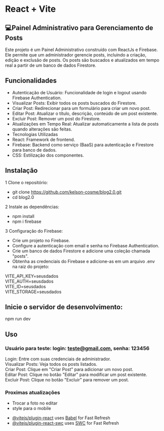 # React + Vite

## 💻Painel Administrativo para Gerenciamento de Posts

Este projeto é um Painel Administrativo construído com ReactJs e Firebase. Ele permite que um administrador gerencie posts, incluindo a criação, edição e exclusão de posts. Os posts são buscados e atualizados em tempo real a partir de um banco de dados Firestore.

## Funcionalidades
* Autenticação de Usuário: Funcionalidade de login e logout usando Firebase Authentication.
* Visualizar Posts: Exibir todos os posts buscados do Firestore.
* Criar Post: Redirecionar para um formulário para criar um novo post.
* Editar Post: Atualizar o título, descrição, conteúdo de um post existente.
* Excluir Post: Remover um post do Firestore.
* Atualizações em Tempo Real: Atualizar automaticamente a lista de posts quando alterações são feitas.
* Tecnologias Utilizadas
* React: Framework de frontend.
* Firebase: Backend como serviço (BaaS) para autenticação e Firestore para banco de dados.
* CSS: Estilização dos componentes.



## Instalação
1 Clone o repositório:
* git clone https://github.com/kelson-cosme/blog2.0.git
* cd blog2.0

2 Instale as dependências:
* npm install
* npm i firebase

3 Configuração do Firebase:

* Crie um projeto no Firebase.
* Configure a autenticação com email e senha no Firebase Authentication.
* Crie um banco de dados Firestore e adicione uma coleção chamada "posts".
* Obtenha as credenciais do Firebase e adicione-as em um arquivo .env na raiz do projeto:
 
VITE_API_KEY=seusdados <br>
VITE_AUTH=seusdados <br>
VITE_ID=seusdados <br>
VITE_STORAGE=seusdados

## Inicie o servidor de desenvolvimento:
npm run dev

## Uso
### Usuário para teste: login: teste@gmail.com, senha: 123456
Login: Entre com suas credenciais de administrador. <br>
Visualizar Posts: Veja todos os posts listados. <br>
Criar Post: Clique em "Criar Post" para adicionar um novo post. <br>
Editar Post: Clique no botão "Editar" para modificar um post existente. <br>
Excluir Post: Clique no botão "Excluir" para remover um post.



### Proximas atualizações
* Trocar a foto no editar
* style para o mobile
  




- [@vitejs/plugin-react](https://github.com/vitejs/vite-plugin-react/blob/main/packages/plugin-react/README.md) uses [Babel](https://babeljs.io/) for Fast Refresh
- [@vitejs/plugin-react-swc](https://github.com/vitejs/vite-plugin-react-swc) uses [SWC](https://swc.rs/) for Fast Refresh
